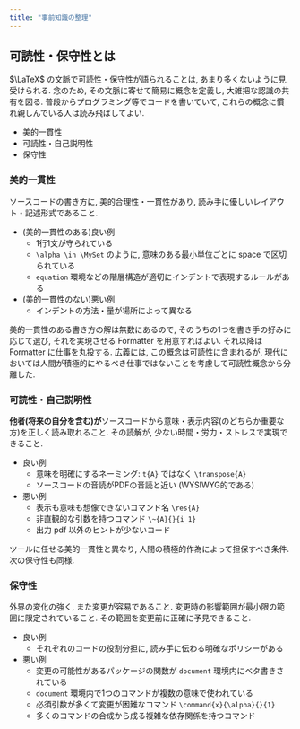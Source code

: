 ```yaml
---
title: "事前知識の整理"
---
```


## 可読性・保守性とは

$\LaTeX$ の文脈で可読性・保守性が語られることは, あまり多くないように見受けられる.
念のため, その文脈に寄せて簡易に概念を定義し, 大雑把な認識の共有を図る.
普段からプログラミング等でコードを書いていて, これらの概念に慣れ親しんでいる人は読み飛ばしてよい.

- 美的一貫性
- 可読性・自己説明性
- 保守性

### 美的一貫性

ソースコードの書き方に, 美的合理性・一貫性があり, 読み手に優しいレイアウト・記述形式であること.

- (美的一貫性のある)良い例
  - 1行1文が守られている
  - `\alpha \in \MySet` のように, 意味のある最小単位ごとに space で区切られている
  - `equation` 環境などの階層構造が適切にインデントで表現するルールがある
- (美的一貫性のない)悪い例
  - インデントの方法・量が場所によって異なる

美的一貫性のある書き方の解は無数にあるので, そのうちの1つを書き手の好みに応じて選び, それを実現させる Formatter を用意すればよい. それ以降は Formatter に仕事を丸投する. 広義には, この概念は可読性に含まれるが, 現代においては人間が積極的にやるべき仕事ではないことを考慮して可読性概念から分離した.

### 可読性・自己説明性

**他者(将来の自分を含む)が**ソースコードから意味・表示内容(のどちらか重要な方)を正しく読み取れること. その読解が, 少ない時間・労力・ストレスで実現できること.

- 良い例
  - 意味を明確にするネーミング: `t{A}` ではなく `\transpose{A}`
  - ソースコードの音読がPDFの音読と近い (WYSIWYG的である)
- 悪い例
  - 表示も意味も想像できないコマンド名 `\res{A}`
  - 非直観的な引数を持つコマンド `\~{A}{}{i_1}`
  - 出力 pdf 以外のヒントが少ないコード

ツールに任せる美的一貫性と異なり, 人間の積極的作為によって担保すべき条件. 次の保守性も同様.

### 保守性

外界の変化の強く, また変更が容易であること. 変更時の影響範囲が最小限の範囲に限定されていること. その範囲を変更前に正確に予見できること.

- 良い例
  - それぞれのコードの役割分担に, 読み手に伝わる明確なポリシーがある
- 悪い例
  - 変更の可能性があるパッケージの関数が `document` 環境内にベタ書きされている
  - `document` 環境内で1つのコマンドが複数の意味で使われている
  - 必須引数が多くて変更が困難なコマンド `\command{x}{\alpha}{}{1}`
  - 多くのコマンドの合成から成る複雑な依存関係を持つコマンド

